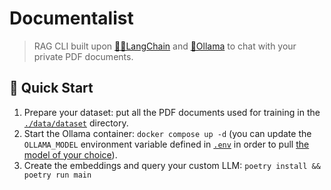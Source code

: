 # Documentalist

> RAG CLI built upon [🦜🔗LangChain](https://python.langchain.com) and [🦙Ollama](https://ollama.com/) to chat with your
> private PDF documents.

## 🚀 Quick Start

1. Prepare your dataset: put all the PDF documents used for training in the [`./data/dataset`](./data/dataset)
   directory.
2. Start the Ollama container: `docker compose up -d`
   (you can update the `OLLAMA_MODEL` environment variable defined in [`.env`](.env) in order to pull [the model of your
   choice](https://ollama.com/library)).
3. Create the embeddings and query your custom LLM: `poetry install && poetry run main`